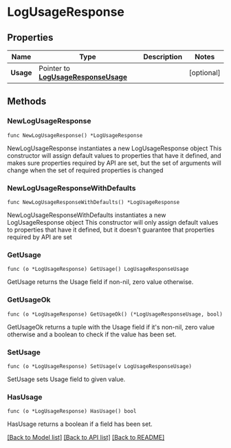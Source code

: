 # LogUsageResponse

## Properties

Name | Type | Description | Notes
------------ | ------------- | ------------- | -------------
**Usage** | Pointer to [**LogUsageResponseUsage**](LogUsageResponseUsage.md) |  | [optional] 

## Methods

### NewLogUsageResponse

`func NewLogUsageResponse() *LogUsageResponse`

NewLogUsageResponse instantiates a new LogUsageResponse object
This constructor will assign default values to properties that have it defined,
and makes sure properties required by API are set, but the set of arguments
will change when the set of required properties is changed

### NewLogUsageResponseWithDefaults

`func NewLogUsageResponseWithDefaults() *LogUsageResponse`

NewLogUsageResponseWithDefaults instantiates a new LogUsageResponse object
This constructor will only assign default values to properties that have it defined,
but it doesn't guarantee that properties required by API are set

### GetUsage

`func (o *LogUsageResponse) GetUsage() LogUsageResponseUsage`

GetUsage returns the Usage field if non-nil, zero value otherwise.

### GetUsageOk

`func (o *LogUsageResponse) GetUsageOk() (*LogUsageResponseUsage, bool)`

GetUsageOk returns a tuple with the Usage field if it's non-nil, zero value otherwise
and a boolean to check if the value has been set.

### SetUsage

`func (o *LogUsageResponse) SetUsage(v LogUsageResponseUsage)`

SetUsage sets Usage field to given value.

### HasUsage

`func (o *LogUsageResponse) HasUsage() bool`

HasUsage returns a boolean if a field has been set.


[[Back to Model list]](../README.md#documentation-for-models) [[Back to API list]](../README.md#documentation-for-api-endpoints) [[Back to README]](../README.md)


